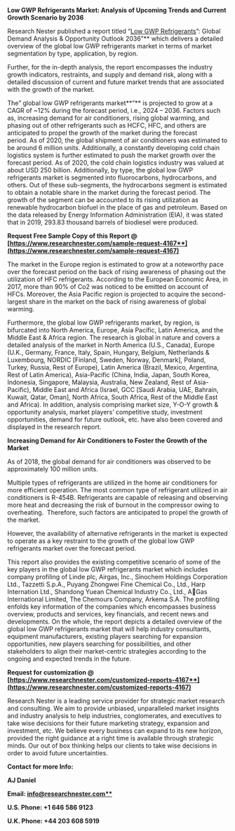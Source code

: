 ﻿**Low GWP Refrigerants Market: Analysis of Upcoming Trends and Current Growth Scenario by 2036**

Research Nester published a report titled “[Low GWP Refrigerants](https://www.researchnester.com/reports/low-gwp-refrigerants-market/4167)”: Global Demand Analysis & Opportunity Outlook 2036”** which delivers a detailed overview of the global low GWP refrigerants market in terms of market segmentation by type, application, by region.

Further, for the in-depth analysis, the report encompasses the industry growth indicators, restraints, and supply and demand risk, along with a detailed discussion of current and future market trends that are associated with the growth of the market.

The” global low GWP refrigerants market**”** is projected to grow at a CAGR of ~12% during the forecast period, i.e., 2024 – 2036. Factors such as, increasing demand for air conditioners, rising global warming, and phasing out of other refrigerants such as HCFC, HFC, and others are anticipated to propel the growth of the market during the forecast period. As of 2020, the global shipment of air conditioners was estimated to be around 6 million units. Additionally, a constantly developing cold chain logistics system is further estimated to push the market growth over the forecast period. As of 2020, the cold chain logistics industry was valued at about USD 250 billion. Additionally, by type, the global low GWP refrigerants market is segmented into fluorocarbons, hydrocarbons, and others. Out of these sub-segments, the hydrocarbons segment is estimated to obtain a notable share in the market during the forecast period. The growth of the segment can be accounted to its rising utilization as renewable hydrocarbon biofuel in the place of gas and petroleum. Based on the data released by Energy Information Administration (EIA), it was stated that in 2019, 293.83 thousand barrels of biodiesel were produced.

**Request Free Sample Copy of this Report @ [https://www.researchnester.com/sample-request-4167**](https://www.researchnester.com/sample-request-4167)**

The market in the Europe region is estimated to grow at a noteworthy pace over the forecast period on the back of rising awareness of phasing out the utilization of HFC refrigerants. According to the European Economic Area, in 2017, more than 90% of Co2 was noticed to be emitted on account of HFCs. Moreover, the Asia Pacific region is projected to acquire the second-largest share in the market on the back of rising awareness of global warming.

Furthermore, the global low GWP refrigerants market, by region, is bifurcated into North America, Europe, Asia Pacific, Latin America, and the Middle East & Africa region. The research is global in nature and covers a detailed analysis of the market in North America (U.S., Canada), Europe (U.K., Germany, France, Italy, Spain, Hungary, Belgium, Netherlands & Luxembourg, NORDIC [Finland, Sweden, Norway, Denmark], Poland, Turkey, Russia, Rest of Europe), Latin America (Brazil, Mexico, Argentina, Rest of Latin America), Asia-Pacific (China, India, Japan, South Korea, Indonesia, Singapore, Malaysia, Australia, New Zealand, Rest of Asia-Pacific), Middle East and Africa (Israel, GCC [Saudi Arabia, UAE, Bahrain, Kuwait, Qatar, Oman], North Africa, South Africa, Rest of the Middle East and Africa). In addition, analysis comprising market size, Y-O-Y growth & opportunity analysis, market players’ competitive study, investment opportunities, demand for future outlook, etc. have also been covered and displayed in the research report.

**Increasing Demand for Air Conditioners to Foster the Growth of the Market**

As of 2018, the global demand for air conditioners was observed to be approximately 100 million units.

Multiple types of refrigerants are utilized in the home air conditioners for more efficient operation. The most common type of refrigerant utilized in air conditioners is R-454B. Refrigerants are capable of releasing and observing more heat and decreasing the risk of burnout in the compressor owing to overheating.  Therefore, such factors are anticipated to propel the growth of the market.

However, the availability of alternative refrigerants in the market is expected to operate as a key restraint to the growth of the global low GWP refrigerants market over the forecast period.

This report also provides the existing competitive scenario of some of the key players in the global low GWP refrigerants market which includes company profiling of Linde plc, Airgas, Inc., Sinochem Holdings Corporation Ltd., Tazzetti S.p.A., Puyang Zhongwei Fine Chemical Co., Ltd., Harp Internation Ltd., Shandong Yuean Chemical Industry Co., Ltd., AGas International Limited, The Chemours Company, Arkema S.A. The profiling enfolds key information of the companies which encompasses business overview, products and services, key financials, and recent news and developments. On the whole, the report depicts a detailed overview of the global low GWP refrigerants market that will help industry consultants, equipment manufacturers, existing players searching for expansion opportunities, new players searching for possibilities, and other stakeholders to align their market-centric strategies according to the ongoing and expected trends in the future.

**Request for customization @ [https://www.researchnester.com/customized-reports-4167**](https://www.researchnester.com/customized-reports-4167)**

Research Nester is a leading service provider for strategic market research and consulting. We aim to provide unbiased, unparalleled market insights and industry analysis to help industries, conglomerates, and executives to take wise decisions for their future marketing strategy, expansion and investment, etc. We believe every business can expand to its new horizon, provided the right guidance at a right time is available through strategic minds. Our out of box thinking helps our clients to take wise decisions in order to avoid future uncertainties.

**Contact for more Info:**

**AJ Daniel**

**Email: [info@researchnester.com**](mailto:info@researchnester.com)**

**U.S. Phone: +1 646 586 9123**

**U.K. Phone: +44 203 608 5919**

